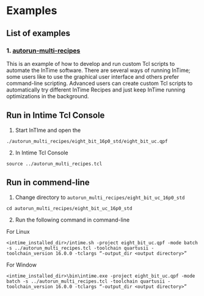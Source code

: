 # Examples 

## List of examples

### 1. [autorun-multi-recipes](autorun_multi_recipes/)

This is an example of how to develop and run custom Tcl
scripts to automate the InTime software. There are several ways of running InTime; some users like to
use the graphical user interface and others prefer command-line scripting. Advanced users can create
custom Tcl scripts to automatically try different InTime Recipes and just keep InTime running
optimizations in the background.

## Run in Intime Tcl Console

1. Start InTIme and open the 
```
./autorun_multi_recipes/eight_bit_16p0_std/eight_bit_uc.qpf
```

2. In Intime Tcl Console
```
source ../autorun_multi_recipes.tcl
```

## Run in commend-line
1. Change directory to `autorun_multi_recipes/eight_bit_uc_16p0_std`

```
cd autorun_multi_recipes/eight_bit_uc_16p0_std
```

2. Run the following command in command-line

For Linux
``` 
<intime_installed_dir>/intime.sh -project eight_bit_uc.qpf -mode batch -s ../autorun_multi_recipes.tcl -toolchain quartusii -toolchain_version 16.0.0 -tclargs “-output_dir <output directory>”
```

For Window 
```
<intime_installed_dir>\bin\intime.exe -project eight_bit_uc.qpf -mode batch -s ../autorun_multi_recipes.tcl -toolchain quartusii -toolchain_version 16.0.0 -tclargs “-output_dir <output directory>”
```


